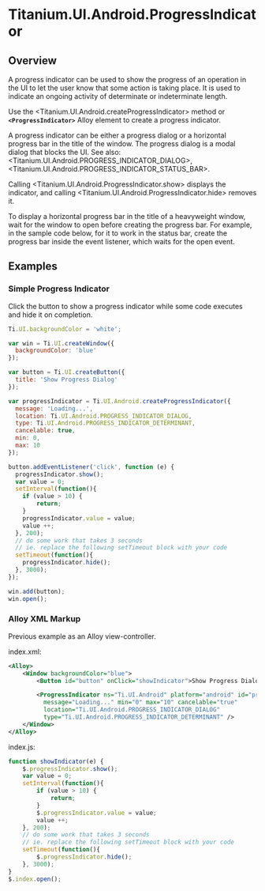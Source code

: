 # Titanium.UI.Android.ProgressIndicator

<TypeHeader/>

## Overview

A progress indicator can be used to show the progress of an operation in the UI to let the
user know that some action is taking place. It is used to indicate an ongoing activity of
determinate or indeterminate length.

Use the <Titanium.UI.Android.createProgressIndicator> method or **`<ProgressIndicator>`** Alloy
element to create a progress indicator.

A progress indicator can be either a progress dialog or a horizontal progress bar in the title 
of the window. The progress dialog is a modal dialog that blocks the UI. See also: 
<Titanium.UI.Android.PROGRESS_INDICATOR_DIALOG>,
<Titanium.UI.Android.PROGRESS_INDICATOR_STATUS_BAR>.

Calling <Titanium.UI.Android.ProgressIndicator.show> displays the indicator, 
and calling <Titanium.UI.Android.ProgressIndicator.hide> removes it.

To display a horizontal progress bar in the title of a heavyweight window,
wait for the window to open before creating the progress bar.
For example, in the sample code below, for it to work in the status bar,
create the progress bar inside the event listener, which waits for the open event.

## Examples

### Simple Progress Indicator

Click the button to show a progress indicator while
some code executes and hide it on completion.

``` js
Ti.UI.backgroundColor = 'white';

var win = Ti.UI.createWindow({
  backgroundColor: 'blue'
});

var button = Ti.UI.createButton({
  title: 'Show Progress Dialog'
});

var progressIndicator = Ti.UI.Android.createProgressIndicator({
  message: 'Loading...',
  location: Ti.UI.Android.PROGRESS_INDICATOR_DIALOG,
  type: Ti.UI.Android.PROGRESS_INDICATOR_DETERMINANT,
  cancelable: true,
  min: 0,
  max: 10
});

button.addEventListener('click', function (e) {
  progressIndicator.show();
  var value = 0;
  setInterval(function(){
    if (value > 10) {
        return;
    }
    progressIndicator.value = value;
    value ++;
  }, 200);
  // do some work that takes 3 seconds
  // ie. replace the following setTimeout block with your code
  setTimeout(function(){
    progressIndicator.hide();
  }, 3000);
});

win.add(button);
win.open();
```


### Alloy XML Markup

Previous example as an Alloy view-controller.

index.xml:
``` xml
<Alloy>
    <Window backgroundColor="blue">
        <Button id="button" onClick="showIndicator">Show Progress Dialog</Button>

        <ProgressIndicator ns="Ti.UI.Android" platform="android" id="progressIndicator"
          message="Loading..." min="0" max="10" cancelable="true"
          location="Ti.UI.Android.PROGRESS_INDICATOR_DIALOG"
          type="Ti.UI.Android.PROGRESS_INDICATOR_DETERMINANT" />
    </Window>
</Alloy>
```

index.js:
``` js
function showIndicator(e) {
    $.progressIndicator.show();
    var value = 0;
    setInterval(function(){
        if (value > 10) {
            return;
        }
        $.progressIndicator.value = value;
        value ++;
    }, 200);
    // do some work that takes 3 seconds
    // ie. replace the following setTimeout block with your code
    setTimeout(function(){
        $.progressIndicator.hide();
    }, 3000);
}
$.index.open();
```


<ApiDocs/>
